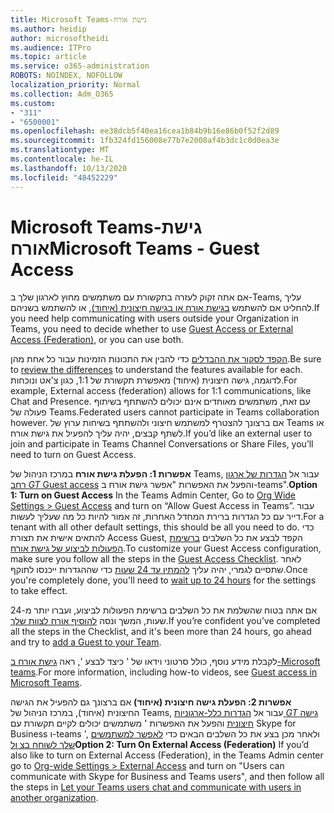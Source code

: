 ```yaml
---
title: Microsoft Teams-גישת אורח
ms.author: heidip
author: microsoftheidi
ms.audience: ITPro
ms.topic: article
ms.service: o365-administration
ROBOTS: NOINDEX, NOFOLLOW
localization_priority: Normal
ms.collection: Adm_O365
ms.custom:
- "311"
- "6500001"
ms.openlocfilehash: ee38dcb5f40ea16cea1b84b9b16e86b0f52f2d89
ms.sourcegitcommit: 1fb324fd156008e77b7e2008af4b3dc1c0d0ea3e
ms.translationtype: MT
ms.contentlocale: he-IL
ms.lasthandoff: 10/13/2020
ms.locfileid: "48452229"
---
```

# <a name="microsoft-teams---guest-access"></a><span data-ttu-id="14865-102">Microsoft Teams-גישת אורח</span><span class="sxs-lookup"><span data-stu-id="14865-102">Microsoft Teams - Guest Access</span></span>

<span data-ttu-id="14865-103">אם אתה זקוק לעזרה בתקשורת עם משתמשים מחוץ לארגון שלך ב-Teams, עליך להחליט אם להשתמש [בגישת אורח או בגישה חיצונית (איחוד)](https://docs.microsoft.com/microsoftteams/manage-external-access#external-access-vs-guest-access), או להשתמש בשניהם.</span><span class="sxs-lookup"><span data-stu-id="14865-103">If you need help communicating with users outside your Organization in Teams, you need to decide whether to use [Guest Access or External Access (Federation)](https://docs.microsoft.com/microsoftteams/manage-external-access#external-access-vs-guest-access), or you can use both.</span></span>

<span data-ttu-id="14865-104">[הקפד לסקור את ההבדלים](https://docs.microsoft.com/microsoftteams/manage-external-access#external-access-vs-guest-access) כדי להבין את התכונות הזמינות עבור כל אחת מהן.</span><span class="sxs-lookup"><span data-stu-id="14865-104">Be sure to [review the differences](https://docs.microsoft.com/microsoftteams/manage-external-access#external-access-vs-guest-access) to understand the features available for each.</span></span>  <span data-ttu-id="14865-105">לדוגמה, גישה חיצונית (איחוד) מאפשרת תקשורת של 1:1, כגון צ'אט ונוכחות.</span><span class="sxs-lookup"><span data-stu-id="14865-105">For example, External access (federation) allows for 1:1 communications, like Chat and Presence.</span></span>  <span data-ttu-id="14865-106">עם זאת, משתמשים מאוחדים אינם יכולים להשתתף בשיתוף פעולה של Teams.</span><span class="sxs-lookup"><span data-stu-id="14865-106">Federated users cannot participate in Teams collaboration however.</span></span>  <span data-ttu-id="14865-107">אם ברצונך להצטרף למשתמש חיצוני ולהשתתף בשיחות ערוץ של Teams או לשתף קבצים, יהיה עליך להפעיל את גישת אורח.</span><span class="sxs-lookup"><span data-stu-id="14865-107">If you’d like an external user to join and participate in Teams Channel Conversations or Share Files, you’ll need to turn on Guest Access.</span></span>

<span data-ttu-id="14865-108">**אפשרות 1: הפעלת גישת אורח** במרכז הניהול של Teams, עבור אל [הגדרות של ארגון רחב _GT_ Guest access](https://admin.teams.microsoft.com/company-wide-settings/guest-configuration) והפעל את האפשרות "אפשר גישת אורח ב-teams".</span><span class="sxs-lookup"><span data-stu-id="14865-108">**Option 1: Turn on Guest Access** In the Teams Admin Center, Go to [Org Wide Settings > Guest Access](https://admin.teams.microsoft.com/company-wide-settings/guest-configuration) and turn on “Allow Guest Access in Teams”.</span></span>  <span data-ttu-id="14865-109">עבור דייר עם כל הגדרות ברירת המחדל האחרות, זה אמור להיות כל מה שעליך לעשות.</span><span class="sxs-lookup"><span data-stu-id="14865-109">For a tenant with all other default settings, this should be all you need to do.</span></span>  <span data-ttu-id="14865-110">כדי להתאים אישית את תצורת Access Guest, הקפד לבצע את כל השלבים [ברשימת הפעולות לביצוע של גישת אורח](https://docs.microsoft.com/microsoftteams/guest-access-checklist).</span><span class="sxs-lookup"><span data-stu-id="14865-110">To customize your Guest Access configuration,  make sure you follow all the steps in the [Guest Access Checklist](https://docs.microsoft.com/microsoftteams/guest-access-checklist).</span></span> <span data-ttu-id="14865-111">לאחר שתסיים לגמרי, יהיה עליך [להמתין עד 24 שעות](https://docs.microsoft.com/microsoftteams/manage-guests#guest-access-latencies) כדי שההגדרות ייכנסו לתוקף.</span><span class="sxs-lookup"><span data-stu-id="14865-111">Once you're completely done, you'll need to [wait up to 24 hours](https://docs.microsoft.com/microsoftteams/manage-guests#guest-access-latencies) for the settings to take effect.</span></span>

<span data-ttu-id="14865-112">אם אתה בטוח שהשלמת את כל השלבים ברשימת הפעולות לביצוע, ועברו יותר מ-24 שעות, המשך ונסה [להוסיף אורח לצוות שלך](https://support.office.com/article/add-guests-to-a-team-in-teams-fccb4fa6-f864-4508-bdde-256e7384a14f#ID0EAABAAA=Desktop).</span><span class="sxs-lookup"><span data-stu-id="14865-112">If you’re confident you’ve completed all the steps in the Checklist, and it's been more than 24 hours, go ahead and try to [add a Guest to your Team](https://support.office.com/article/add-guests-to-a-team-in-teams-fccb4fa6-f864-4508-bdde-256e7384a14f#ID0EAABAAA=Desktop).</span></span>

<span data-ttu-id="14865-113">לקבלת מידע נוסף, כולל סרטוני וידאו של ' כיצד לבצע ', ראה [גישת אורח ב-Microsoft teams](https://docs.microsoft.com/microsoftteams/guest-access).</span><span class="sxs-lookup"><span data-stu-id="14865-113">For more information, including how-to videos, see [Guest access in Microsoft Teams](https://docs.microsoft.com/microsoftteams/guest-access).</span></span>

<span data-ttu-id="14865-114">**אפשרות 2: הפעלת גישה חיצונית (איחוד)** אם ברצונך גם להפעיל את הגישה החיצונית (איחוד), במרכז הניהול של Teams, עבור אל [הגדרות כלל-ארגוניות _GT_ גישה חיצונית](https://admin.teams.microsoft.com/company-wide-settings/external-communications) והפעל את האפשרות ' משתמשים יכולים לקיים תקשורת עם Skype for Business ו-teams ', ולאחר מכן בצע את כל השלבים הבאים כדי [לאפשר למשתמשים שלך לשוחח בצ ול](https://docs.microsoft.com/microsoftteams/manage-external-access#let-your-teams-users-chat-and-communicate-with-users-in-another-organization)</span><span class="sxs-lookup"><span data-stu-id="14865-114">**Option 2: Turn On External Access (Federation)** If you’d also like to turn on External Access (Federation), in the Teams Admin center go to [Org-wide Settings > External Access](https://admin.teams.microsoft.com/company-wide-settings/external-communications) and turn on "Users can communicate with Skype for Business and Teams users", and then follow all the steps in [Let your Teams users chat and communicate with users in another organization](https://docs.microsoft.com/microsoftteams/manage-external-access#let-your-teams-users-chat-and-communicate-with-users-in-another-organization).</span></span>
